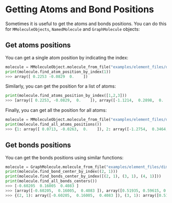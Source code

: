 # Getting Atoms and Bond Positions
Sometimes it is useful to get the atoms and bonds positions. You can do this for `MMoleculeObjects`, `NamedMolecule` and `GraphMolecule` objects:


## Get atoms positions
You can get a single atom position by indicating the index:

```python
molecule = MMoleculeObject.molecule_from_file("examples/element_files/dimethylpropane.mol")
print(molecule.find_atom_position_by_index(1))
>>> array([ 0.2253 -0.0829  0.    ])
```

Similarly, you can get the position for a list of atoms:
```python
print(molecule.find_atoms_position_by_index([1,2,3]))
>>> [array([ 0.2253, -0.0829,  0.    ]), array([-1.1214,  0.2898,  0.    ]), array([1.1214, 1.162 , 0.    ])]
```

Finally, you can get all the position for all atoms:

```python
molecule = MMoleculeObject.molecule_from_file("examples/element_files/dimethylpropane.mol", ignore_hydrogens=False)
print(molecule.find_all_atoms_positions())
>>> {1: array([ 0.0713, -0.0263,  0.    ]), 2: array([-1.2754,  0.3464,  0.    ]), 3: array([0.9674, 1.2186, 0.    ]), 4: array([-0.1646, -0.5648,  0.    ]), 5: array([ 0.7577, -1.1054,  0.    ]), 6: array([-1.1393,  0.735 ,  0.    ]), 7: array([-1.7903,  1.1165,  0.    ]), 8: array([-1.9382, -0.524 ,  0.    ]), 9: array([1.9382, 0.9837, 0.    ]), 10: array([1.1541, 1.6269, 0.    ]), 11: array([0.5031, 2.0085, 0.    ]), 12: array([-0.8024, -1.4557,  0.    ]), 13: array([-0.6544,  0.1846,  0.    ]), 14: array([ 0.7806, -0.8401,  0.    ]), 15: array([ 0.9397, -0.7497,  0.    ]), 16: array([ 1.7237, -1.3929,  0.    ]), 17: array([ 0.1406, -2.0085,  0.    ])}
```


## Get bonds positions

You can get the bonds positions using similar functions:

```python
molecule = GraphMolecule.molecule_from_file("examples/element_files/dimethylpropane.mol", ignore_hydrogens=False)
print(molecule.find_bond_center_by_index((2, 1)))
print(molecule.find_bonds_center_by_index([(2, 1), (3, 1), (4, 1)]))
print(molecule.find_all_bonds_centers())
>>> [-0.60205  0.16005  0.4083 ]
>>> [array([-0.60205,  0.16005,  0.4083 ]), array([0.51935, 0.59615, 0.05625]), array([-0.04665, -0.29555, -0.61905])]
>>> {(2, 1): array([-0.60205,  0.16005,  0.4083 ]), (3, 1): array([0.51935, 0.59615, 0.05625]), (4, 1): array([-0.04665, -0.29555, -0.61905]), (5, 1): array([ 0.4145 , -0.56585,  0.5149 ]), (6, 2): array([-1.20735,  0.5407 ,  1.2343 ]), (7, 2): array([-1.53285,  0.73145,  0.4338 ]), (8, 2): array([-1.6068 , -0.0888 ,  0.75755]), (9, 3): array([ 1.4528 ,  1.10115, -0.20295]), (10, 3): array([1.06075, 1.42275, 0.5222 ]), (11, 3): array([ 0.73525,  1.61355, -0.27815]), (12, 4): array([-0.4835 , -1.01025, -1.32035]), (13, 4): array([-0.4095, -0.1901, -1.6441]), (14, 4): array([ 0.308  , -0.70245, -1.56885]), (15, 5): array([ 0.8487 , -0.92755,  1.44985]), (16, 5): array([ 1.2407 , -1.24915,  0.7247 ]), (17, 5): array([ 0.44915, -1.55695,  0.97315])}
```
